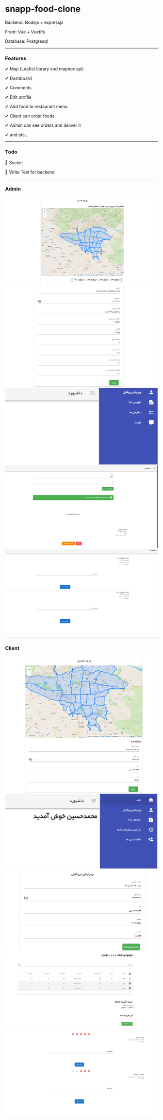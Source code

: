 # snapp-food-clone

<p>Backend: Nodejs + expressjs</p>
<p>Front: Vue + Vuetify</p>
<p>Database: Postgresql</p>
<hr>

### Features
<p>✔ Map (Leaflet library and mapbox api)</p>
<p>✔ Dashboard</p>
<p>✔ Comments</p>
<p>✔ Edit profile</p>
<p>✔ Add food to restaurant menu</p>
<p>✔ Client can order foods</p>
<p>✔ Admin can see orders and deliver it</p>
<p>✔ and etc...</p>
<hr>

### Todo
<p>🔴 Socket</p>
<p>🔴 Write Test for backend</p>

<hr>

### Admin

<div>
<img src="admin_shots/1.png">
<img src="admin_shots/2.png">
<img src="admin_shots/3.png">
<img src="admin_shots/4.png">
<img src="admin_shots/5.png">
</div>

<hr>

### Client

<div>
<img src="client_shots/1.png">
<img src="client_shots/2.png">
<img src="client_shots/3.png">
<img src="client_shots/4.png">
<img src="client_shots/5.png">
</div>
